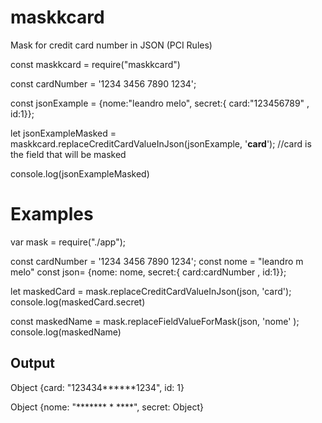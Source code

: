 # maskkcard
Mask for credit card number in JSON (PCI Rules)

const maskkcard = require("maskkcard")

const cardNumber = '1234 3456 7890 1234';

const jsonExample = {nome:"leandro melo", secret:{ card:"123456789" , id:1}};

let jsonExampleMasked = maskkcard.replaceCreditCardValueInJson(jsonExample, '**card**'); //card is the field that will be masked

console.log(jsonExampleMasked)



# Examples

var mask = require("./app");

const cardNumber = '1234 3456 7890 1234';
const nome = "leandro m melo"
const json= {nome: nome, secret:{ card:cardNumber , id:1}};

let maskedCard = mask.replaceCreditCardValueInJson(json, 'card');
console.log(maskedCard.secret)

const maskedName = mask.replaceFieldValueForMask(json, 'nome' );
console.log(maskedName)

## Output

Object {card: "123434******1234", id: 1}

Object {nome: "******* * ****", secret: Object}


